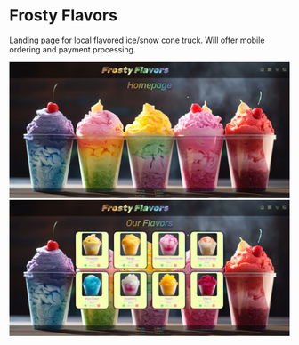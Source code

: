 # Frosty Flavors

Landing page for local flavored ice/snow cone truck. Will offer mobile ordering and payment processing.


![Homepage screenshot](/public/images/screenshot.jpg)
![Menu page screenshot](/public/images/screenshot2.jpg)